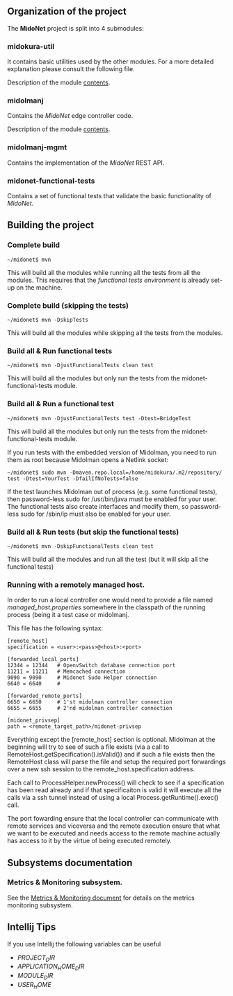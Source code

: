 ## Organization of the project

The **MidoNet** project is split into 4 submodules:

### midokura-util

It contains basic utilities used by the other modules. For a more detailed
explanation please consult the following file.

Description of the module [contents](docs/midokura-util.md).

### midolmanj

Contains the *MidoNet* edge controller code.

Description of the module [contents](docs/midolmanj.md).

### midolmanj-mgmt

Contains the implementation of the *MidoNet* REST API.

### midonet-functional-tests

Contains a set of functional tests that validate the basic functionality of *MidoNet*.

## Building the project
### Complete build

    ~/midonet$ mvn

This will build all the modules while running all the tests from all the modules.
This requires that the *functional tests environment* is already set-up on the machine.

### Complete build (skipping the tests)

    ~/midonet$ mvn -DskipTests

This will build all the modules while skipping all the tests from the modules.

### Build all & Run functional tests

    ~/midonet$ mvn -DjustFunctionalTests clean test

This will build all the modules but only run the tests from the
midonet-functional-tests module.

### Build all & Run a functional test

    ~/midonet$ mvn -DjustFunctionalTests test -Dtest=BridgeTest

This will build all the modules but only run the tests from the
midonet-functional-tests module.

If you run tests with the embedded version of Midolman, you need to run them as root because Midolman opens a Netlink socket:

    ~/midonet$ sudo mvn -Dmaven.repo.local=/home/midokura/.m2/repository/ test -Dtest=YourTest -DfailIfNoTests=false

If the test launches Midolman out of process (e.g. some functional tests), then password-less sudo for /usr/bin/java must be enabled for your user.
The functional tests also create interfaces and modify them, so password-less sudo for /sbin/ip must also be enabled for your user.

### Build all & Run tests (but skip the functional tests)

    ~/midonet$ mvn -DskipFunctionalTests clean test

This will build all the modules and run all the test (but it will skip all the
functional tests)

### Running with a remotely managed host.

In order to run a local controller one would need to provide a file named
*managed_host.properties* somewhere in the classpath of the running process
(being it a test case or midolmanj.

This file has the following syntax:

    [remote_host]
    specification = <user>:<pass>@<host>:<port>

    [forwarded_local_ports]
    12344 = 12344   # OpenvSwitch database connection port
    11211 = 11211   # Memcached connection
    9090 = 9090     # Midonet Sudo Helper connection
    6640 = 6640     #

    [forwarded_remote_ports]
    6650 = 6650     # 1'st midolman controller connection
    6655 = 6655     # 2'nd midolman controller connection

    [midonet_privsep]
    path = <remote_target_path>/midonet-privsep

Everything except the \[remote_host\] section is optional.
Midolman at the beginning will try to see of such a file exists
(via a call to RemoteHost.getSpecification().isValid()) and if such a file exists
then the RemoteHost class will parse the file and setup the required port
forwardings over a new ssh session to the remote_host.specification address.

Each call to ProcessHelper.newProcess() will check to see if a specification has
been read already and if that specificaiton is valid it will execute all the
calls via a ssh tunnel instead of using a local Process.getRuntime().exec() call.

The port fowarding ensure that the local controller can communicate with remote
services and viceversa and the remote execution ensure that what we want to be
executed and needs access to the remote machine actually has access to it by the
virtue of being executed remotely.

## Subsystems documentation

### Metrics & Monitoring subsystem.

See the [Metrics & Monitoring document](docs/monitoring.md) for details on the
metrics monitoring subsystem.

## Intellij Tips
If you use Intellij the following variables can be useful
* $PROJECT_DIR$
* $APPLICATION_HOME_DIR$
* $MODULE_DIR$
* $USER_HOME$
